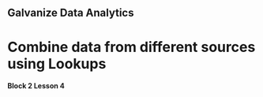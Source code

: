 ## Galvanize Data Analytics
# Combine data from different sources using Lookups
#### Block 2 Lesson 4

